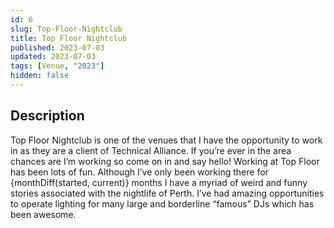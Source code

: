 ```yaml
---
id: 6
slug: Top-Floor-Nightclub
title: Top Floor Nightclub
published: 2023-07-03
updated: 2023-07-03
tags: [Venue, "2023"]
hidden: false
---
```


<script>
  import BarbieNight from "./Barbie-Night.webp?w=500;700;900;1200;1600&avif&srcset"
  import Foolish2000 from "./Foolish-2000-RNB.webp?w=500;700;900;1200;1600&avif&srcset"
  import MagicMike from "./Magic-Mike.webp?w=500;700;900;1200;1600&avif&srcset"

  import EventGrid from "$components/molecules/EventGrid.svelte"
  import EventItem from "$components/molecules/EventItem.svelte"

  import { monthDiff } from "$lib/utils";

  let started = new Date("March 1, 2023");
  let current = new Date(Date.now())
</script>

## Description

Top Floor Nightclub is one of the venues that I have the opportunity to work in as they are a client of Technical Alliance. If you’re ever in the area chances are I’m working so come on in and say hello! Working at Top Floor has been lots of fun. Although I’ve only been working there for {monthDiff(started, current)} months I have a myriad of weird and funny stories associated with the nightlife of Perth. I’ve had amazing opportunities to operate lighting for many large and borderline “famous” DJs which has been awesome.

<EventGrid>
  <EventItem title="Barbie Night" description="For the barbie night I had the opportunity to operate lighting for the wonderful DJ Rog!" handle="djrog1998" image={BarbieNight} />
  <EventItem title="Foolish Party" description="For the Foolish party I had the opportunity to operate lighting for Aus #1 HipHop and R&B DJ Nino Brown!" handle="dj_ninobrown" image="{Foolish2000}"/>
  <EventItem title="Magic Mike" description="I've also had the opportunity to operate lighting for a couple of Magic Mike shows!" handle="topshelfentertainment" image="{MagicMike}" />
</EventGrid>

<br>

